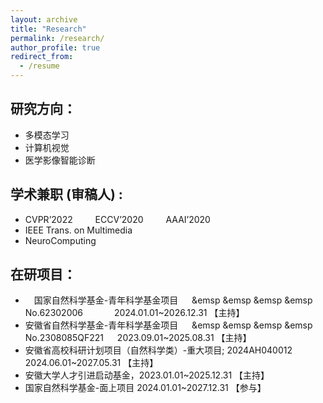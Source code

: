 ```yaml
---
layout: archive
title: "Research"
permalink: /research/
author_profile: true
redirect_from:
  - /resume
---
```



研究方向：
---

* 多模态学习
* 计算机视觉
* 医学影像智能诊断


学术兼职 (审稿人) :
---
* CVPR’2022 &emsp;&emsp; ECCV’2020 &emsp;&emsp; AAAI’2020
* IEEE Trans. on Multimedia
* NeuroComputing

在研项目：
---
* &emsp;国家自然科学基金-青年科学基金项目 &emsp; &emsp &emsp &emsp &emsp No.62302006 &emsp;&emsp;&emsp; 2024.01.01~2026.12.31 【主持】
* 安徽省自然科学基金-青年科学基金项目 &emsp; &emsp &emsp &emsp &emsp No.2308085QF221 &emsp; 2023.09.01~2025.08.31 【主持】
* 安徽省高校科研计划项目（自然科学类）-重大项目; 2024AH040012 &emsp; 2024.06.01~2027.05.31 【主持】
* 安徽大学人才引进启动基金，2023.01.01~2025.12.31  【主持】
* 国家自然科学基金-面上项目 2024.01.01~2027.12.31 【参与】

